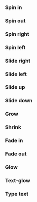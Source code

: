 <h3>Spin in</h3>
<h3>Spin out</h3>
<h3>Spin right</h3>
<h3>Spin left</h3>
<h3>Slide right</h3>
<h3>Slide left</h3>
<h3>Slide up</h3>
<h3>Slide down</h3>
<h3>Grow</h3>
<h3>Shrink</h3>
<h3>Fade in</h3>
<h3>Fade out</h3>
<h3>Glow</h3>
<h3>Text-glow</h3>
<h3>Type text</h3>